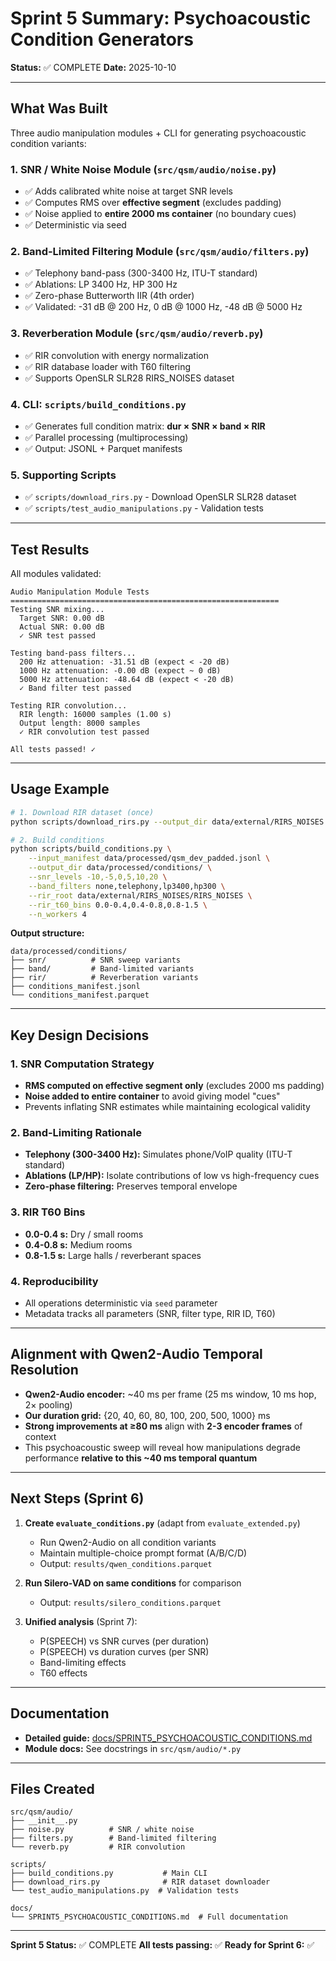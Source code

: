 # Sprint 5 Summary: Psychoacoustic Condition Generators

**Status:** ✅ COMPLETE
**Date:** 2025-10-10

---

## What Was Built

Three audio manipulation modules + CLI for generating psychoacoustic condition variants:

### 1. **SNR / White Noise Module** (`src/qsm/audio/noise.py`)
- ✅ Adds calibrated white noise at target SNR levels
- ✅ Computes RMS over **effective segment** (excludes padding)
- ✅ Noise applied to **entire 2000 ms container** (no boundary cues)
- ✅ Deterministic via seed

### 2. **Band-Limited Filtering Module** (`src/qsm/audio/filters.py`)
- ✅ Telephony band-pass (300-3400 Hz, ITU-T standard)
- ✅ Ablations: LP 3400 Hz, HP 300 Hz
- ✅ Zero-phase Butterworth IIR (4th order)
- ✅ Validated: -31 dB @ 200 Hz, 0 dB @ 1000 Hz, -48 dB @ 5000 Hz

### 3. **Reverberation Module** (`src/qsm/audio/reverb.py`)
- ✅ RIR convolution with energy normalization
- ✅ RIR database loader with T60 filtering
- ✅ Supports OpenSLR SLR28 RIRS_NOISES dataset

### 4. **CLI: `scripts/build_conditions.py`**
- ✅ Generates full condition matrix: **dur × SNR × band × RIR**
- ✅ Parallel processing (multiprocessing)
- ✅ Output: JSONL + Parquet manifests

### 5. **Supporting Scripts**
- ✅ `scripts/download_rirs.py` - Download OpenSLR SLR28 dataset
- ✅ `scripts/test_audio_manipulations.py` - Validation tests

---

## Test Results

All modules validated:

```
Audio Manipulation Module Tests
============================================================
Testing SNR mixing...
  Target SNR: 0.00 dB
  Actual SNR: 0.00 dB
  ✓ SNR test passed

Testing band-pass filters...
  200 Hz attenuation: -31.51 dB (expect < -20 dB)
  1000 Hz attenuation: -0.00 dB (expect ~ 0 dB)
  5000 Hz attenuation: -48.64 dB (expect < -20 dB)
  ✓ Band filter test passed

Testing RIR convolution...
  RIR length: 16000 samples (1.00 s)
  Output length: 8000 samples
  ✓ RIR convolution test passed

All tests passed! ✓
```

---

## Usage Example

```bash
# 1. Download RIR dataset (once)
python scripts/download_rirs.py --output_dir data/external/RIRS_NOISES

# 2. Build conditions
python scripts/build_conditions.py \
    --input_manifest data/processed/qsm_dev_padded.jsonl \
    --output_dir data/processed/conditions/ \
    --snr_levels -10,-5,0,5,10,20 \
    --band_filters none,telephony,lp3400,hp300 \
    --rir_root data/external/RIRS_NOISES/RIRS_NOISES \
    --rir_t60_bins 0.0-0.4,0.4-0.8,0.8-1.5 \
    --n_workers 4
```

**Output structure:**
```
data/processed/conditions/
├── snr/          # SNR sweep variants
├── band/         # Band-limited variants
├── rir/          # Reverberation variants
├── conditions_manifest.jsonl
└── conditions_manifest.parquet
```

---

## Key Design Decisions

### 1. SNR Computation Strategy
- **RMS computed on effective segment only** (excludes 2000 ms padding)
- **Noise added to entire container** to avoid giving model "cues"
- Prevents inflating SNR estimates while maintaining ecological validity

### 2. Band-Limiting Rationale
- **Telephony (300-3400 Hz):** Simulates phone/VoIP quality (ITU-T standard)
- **Ablations (LP/HP):** Isolate contributions of low vs high-frequency cues
- **Zero-phase filtering:** Preserves temporal envelope

### 3. RIR T60 Bins
- **0.0-0.4 s:** Dry / small rooms
- **0.4-0.8 s:** Medium rooms
- **0.8-1.5 s:** Large halls / reverberant spaces

### 4. Reproducibility
- All operations deterministic via `seed` parameter
- Metadata tracks all parameters (SNR, filter type, RIR ID, T60)

---

## Alignment with Qwen2-Audio Temporal Resolution

- **Qwen2-Audio encoder:** ~40 ms per frame (25 ms window, 10 ms hop, 2× pooling)
- **Our duration grid:** {20, 40, 60, 80, 100, 200, 500, 1000} ms
- **Strong improvements at ≥80 ms** align with **2-3 encoder frames** of context
- This psychoacoustic sweep will reveal how manipulations degrade performance **relative to this ~40 ms temporal quantum**

---

## Next Steps (Sprint 6)

1. **Create `evaluate_conditions.py`** (adapt from `evaluate_extended.py`)
   - Run Qwen2-Audio on all condition variants
   - Maintain multiple-choice prompt format (A/B/C/D)
   - Output: `results/qwen_conditions.parquet`

2. **Run Silero-VAD on same conditions** for comparison
   - Output: `results/silero_conditions.parquet`

3. **Unified analysis** (Sprint 7):
   - P(SPEECH) vs SNR curves (per duration)
   - P(SPEECH) vs duration curves (per SNR)
   - Band-limiting effects
   - T60 effects

---

## Documentation

- **Detailed guide:** [docs/SPRINT5_PSYCHOACOUSTIC_CONDITIONS.md](docs/SPRINT5_PSYCHOACOUSTIC_CONDITIONS.md)
- **Module docs:** See docstrings in `src/qsm/audio/*.py`

---

## Files Created

```
src/qsm/audio/
├── __init__.py
├── noise.py          # SNR / white noise
├── filters.py        # Band-limited filtering
└── reverb.py         # RIR convolution

scripts/
├── build_conditions.py           # Main CLI
├── download_rirs.py              # RIR dataset downloader
└── test_audio_manipulations.py  # Validation tests

docs/
└── SPRINT5_PSYCHOACOUSTIC_CONDITIONS.md  # Full documentation
```

---

**Sprint 5 Status:** ✅ COMPLETE
**All tests passing:** ✅
**Ready for Sprint 6:** ✅
